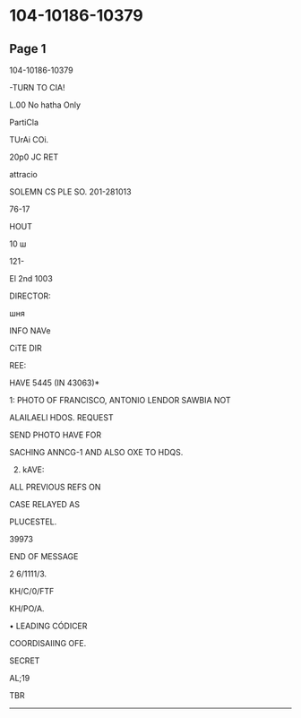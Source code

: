 # 104-10186-10379

## Page 1

104-10186-10379

-TURN TO CIA!

L.00 No hatha Only

PartiCla

TUrAi COi.

20p0 JC RET

attracio

SOLEMN CS PLE SO. 201-281013

76-17

HOUT

10 ш

121-

El 2nd 1003

DIRECTOR:

шня

INFO NAVe

CiTE DIR

REE:

HAVE 5445 (IN 43063)*

1: PHOTO OF FRANCISCO, ANTONIO LENDOR SAWBIA NOT

ALAILAELI HDOS. REQUEST

SEND PHOTO HAVE FOR

SACHING ANNCG-1 AND ALSO OXE TO HDQS.

2. kAVE:

ALL PREVIOUS REFS ON

CASE RELAYED AS

PLUCESTEL.

39973

END OF MESSAGE

2 6/1111/3.

KH/C/0/FTF

KH/РО/А.

• LEADING CÓDICER

COORDISAIING OFE.

SECRET

AL;19

TBR

---

